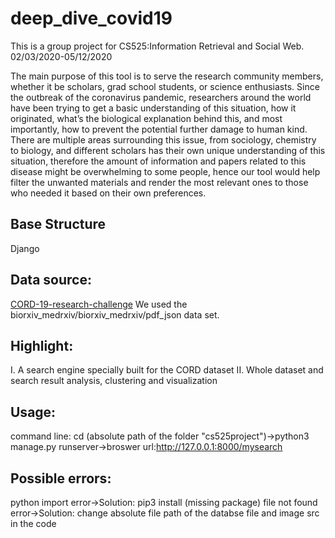 # deep_dive_covid19

This is a group project for CS525:Information Retrieval and Social Web. 02/03/2020-05/12/2020

The main purpose of this tool is to serve the research community members, whether it be scholars, grad school students, or science enthusiasts. Since the outbreak of the coronavirus pandemic, researchers around the world have been trying to get a basic understanding of this situation, how it originated, what’s the biological explanation behind this, and most importantly, how to prevent the potential further damage to human kind. There are multiple areas surrounding this issue, from sociology, chemistry to biology, and different scholars has their own unique understanding of this situation, therefore the amount of information and papers related to this disease might be overwhelming to some people, hence our tool would help filter the unwanted materials and render the most relevant ones to those who needed it based on their own preferences.

## Base Structure
Django

## Data source:
[CORD-19-research-challenge](https://www.kaggle.com/allen-institute-for-ai/CORD-19-research-challenge)
We used the biorxiv_medrxiv/biorxiv_medrxiv/pdf_json data set.

## Highlight:
I. A search engine specially built for the CORD dataset
II. Whole dataset and search result analysis, clustering and visualization 

## Usage:
command line: cd (absolute path of the folder "cs525project")->python3 manage.py runserver->broswer url:http://127.0.0.1:8000/mysearch

## Possible errors:
python import error->Solution: pip3 install (missing package)
file not found error->Solution: change absolute file path of the databse file and image src in the code
